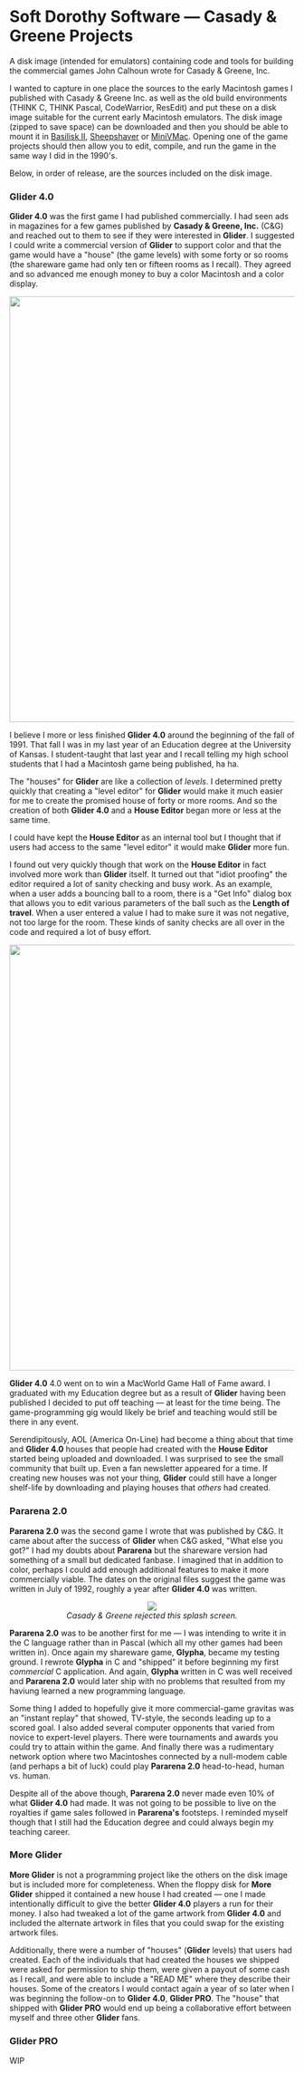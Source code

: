 # Soft Dorothy Software — Casady & Greene Projects
A disk image (intended for emulators) containing code and tools for building the commercial games John Calhoun wrote for Casady & Greene, Inc.

I wanted to capture in one place the sources to the early Macintosh games I published with Casady & Greene Inc. as well as the old build environments (THINK C, THINK Pascal, CodeWarrior, ResEdit) and put these on a disk image suitable for the current early Macintosh emulators. The disk image (zipped to save space) can be downloaded and then you should be able to mount it in <a href="https://basilisk.cebix.net">Basilisk II</a>, <a href="https://sheepshaver.cebix.net">Sheepshaver</a> or <a href="https://www.gryphel.com/c/minivmac/">MiniVMac</a>. Opening one of the game projects should then allow you to edit, compile, and run the game in the same way I did in the 1990's.

Below, in order of release, are the sources included on the disk image.

### Glider 4.0

**Glider 4.0** was the first game I had published commercially. I had seen ads in magazines for a few games published by **Casady & Greene, Inc.** (C&G) and reached out to them to see if they were interested in **Glider**. I suggested I could write a commercial version of **Glider** to support color and that the game would have a "house" (the game levels) with some forty or so rooms (the shareware game had only ten or fifteen rooms as I recall). They agreed and so advanced me enough money to buy a color Macintosh and a color display.

<p align="center">
<img width="752" src="https://github.com/EngineersNeedArt/SoftDorothy-PublishedProjects/blob/b365778f5129970dbb572805d3c252235d49d766/Images/BasiliskIIScreenshot.jpg">
</p>

I believe I more or less finished **Glider 4.0** around the beginning of the fall of 1991. That fall I was in my last year of an Education degree at the University of Kansas. I student-taught that last year and I recall telling my high school students that I had a Macintosh game being published, ha ha.

The "houses" for **Glider** are like a collection of *levels*. I determined pretty quickly that creating a "level editor" for **Glider** would make it much easier for me to create the promised house of forty or more rooms. And so the creation of both **Glider 4.0** and a **House Editor** began more or less at the same time.

I could have kept the **House Editor** as an internal tool but I thought that if users had access to the same "level editor" it would make **Glider** more fun.

I found out very quickly though that work on the **House Editor** in fact involved more work than **Glider** itself. It turned out that "idiot proofing" the editor required a lot of sanity checking and busy work. As an example, when a user adds a bouncing ball to a room, there is a "Get Info" dialog box that allows you to edit various parameters of the ball such as the **Length of travel**. When a user entered a value I had to make sure it was not negative, not too large for the room. These kinds of sanity checks are all over in the code and required a lot of busy effort.

<p align="center">
<img width="752" src="https://github.com/EngineersNeedArt/SoftDorothy-PublishedProjects/blob/265b7f87d170fb85c75443b5152532326113aea5/Images/GliderEditorScreenshot.jpg">
</p>

**Glider 4.0** 4.0 went on to win a MacWorld Game Hall of Fame award. I graduated with my Education degree but as a result of **Glider** having been published I decided to put off teaching — at least for the time being. The game-programming gig would likely be brief and teaching would still be there in any event.

Serendipitously, AOL (America On-Line) had become a thing about that time and **Glider 4.0** houses that people had created with the **House Editor** started being uploaded and downloaded. I was surprised to see the small community that built up. Even a fan newsletter appeared for a time. If creating new houses was not your thing, **Glider** could still have a longer shelf-life by downloading and playing houses that *others* had created.

### Pararena 2.0

**Pararena 2.0** was the second game I wrote that was published by C&G. It came about after the success of **Glider** when C&G asked, "What else you got?" I had my doubts about **Pararena** but the shareware version had something of a small but dedicated fanbase. I imagined that in addition to color, perhaps I could add enough additional features to make it more commercially viable. The dates on the original files suggest the game was written in July of 1992, roughly a year after **Glider 4.0** was written. 

<p align="center">
<img src="https://github.com/EngineersNeedArt/SoftDorothy-PublishedProjects/blob/fff10d77b13afe2aff30a19739a52d47cb835fb4/Images/PararenaRejectedSplashScreen.png">
  <br>
<em>Casady & Greene rejected this splash screen.</em>
</p>

**Pararena 2.0** was to be another first for me — I was intending to write it in the C language rather than in Pascal (which all my other games had been written in). Once again my shareware game, **Glypha**, became my testing ground. I rewrote **Glypha** in C and "shipped" it before beginning my first *commercial* C application. And again, **Glypha** written in C was well received and **Pararena 2.0** would later ship with no problems that resulted from my haviung learned a new programming language.

Some thing I added to hopefully give it more commercial-game gravitas was an "instant replay" that showed, TV-style, the seconds leading up to a scored goal. I also added several computer opponents that varied from novice to expert-level players. There were tournaments and awards you could try to attain within the game. And finally there was a rudimentary network option where two Macintoshes connected by a null-modem cable (and perhaps a bit of luck) could play **Pararena 2.0** head-to-head, human vs. human.

Despite all of the above though, **Pararena 2.0** never made even 10% of what **Glider 4.0** had made. It was not going to be possible to live on the royalties if game sales followed in **Pararena's** footsteps. I reminded myself though that I still had the Education degree and could always begin my teaching career.

### More Glider

**More Glider** is not a programming project like the others on the disk image but is included more for completeness. When the floppy disk for **More Glider** shipped it contained a new house I had created — one I made intentionally difficult to give the better **Glider 4.0** players a run for their money. I also had tweaked a lot of the game artwork from **Glider 4.0** and included the alternate artwork in files that you could swap for the existing artwork files.

Additionally, there were a number of "houses" (**Glider** levels) that users had created. Each of the individuals that had created the houses we shipped were asked for permission to ship them, were given a payout of some cash as I recall, and were able to include a "READ ME" where they describe their houses. Some of the creators I would contact again a year of so later when I was beginning the follow-on to **Glider 4.0**, **Glider PRO**. The "house" that shipped with **Glider PRO** would end up being a collaborative effort between myself and three other **Glider** fans.

### Glider PRO
WIP
